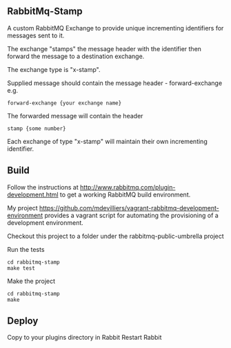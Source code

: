 RabbitMq-Stamp
--------------

A custom RabbitMQ Exchange to provide unique incrementing identifiers for messages sent to it.

The exchange "stamps" the message header with the identifier then forward the message to a destination exchange.

The exchange type is "x-stamp".

Supplied message should contain the message header - forward-exchange e.g.

```
forward-exchange {your exchange name}
```

The forwarded message will contain the header

```
stamp {some number}
```

Each exchange of type "x-stamp" will maintain their own incrementing identifier.


Build
-----

Follow the instructions at http://www.rabbitmq.com/plugin-development.html to get a working RabbitMQ build environment.

My project https://github.com/mdevilliers/vagrant-rabbitmq-development-environment provides a vagrant script for automating the provisioning of a development environment.

Checkout this project to a folder under the rabbitmq-public-umbrella project

Run the tests

```
cd rabbitmq-stamp
make test
```

Make the project

```
cd rabbitmq-stamp
make
```

Deploy
------

Copy to your plugins directory in Rabbit
Restart Rabbit




